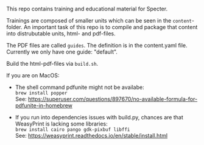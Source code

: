 This repo contains training and educational material for Specter.

Trainings are composed of smaller units which can be seen in the `content`-folder. An important task of this repo is to compile and package that content into distrubutable units, html- and pdf-files.

The PDF files are called `guides`. The definition is in the content.yaml file. Currently we only have one guide: "default".

Build the html-pdf-files via `build.sh`.

If you are on MacOS:

* The shell command pdfunite might not be availabe:  
`brew install popper`  
	See: https://superuser.com/questions/897670/no-available-formula-for-pdfunite-in-homebrew

* If you run into dependencies issues with build.py, chances are that WeasyPrint is lacking some libraries:  
`brew install cairo pango gdk-pixbuf libffi`  
	See: https://weasyprint.readthedocs.io/en/stable/install.html















